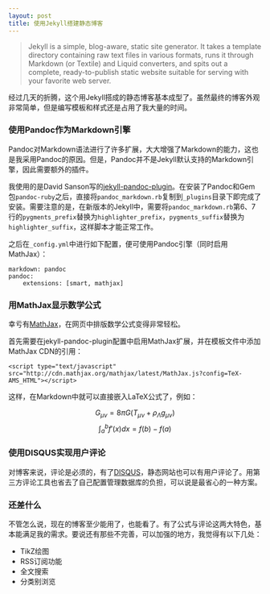 ```yaml
---
layout: post
title: 使用Jekyll搭建静态博客
---
```


> Jekyll is a simple, blog-aware, static site generator. It takes a template directory containing raw text files in various formats, runs it through Markdown (or Textile) and Liquid converters, and spits out a complete, ready-to-publish static website suitable for serving with your favorite web server.

经过几天的折腾，这个用Jekyll搭成的静态博客基本成型了。虽然最终的博客外观非常简单，但是编写模板和样式还是占用了我大量的时间。

### 使用Pandoc作为Markdown引擎

Pandoc对Markdown语法进行了许多扩展，大大增强了Markdown的能力，这也是我采用Pandoc的原因。但是，Pandoc并不是Jekyll默认支持的Markdown引擎，因此需要额外的插件。

我使用的是David
Sanson写的[jekyll-pandoc-plugin](https://github.com/dsanson/jekyll-pandoc-plugin)。在安装了Pandoc和Gem包`pandoc-ruby`之后，直接将`pandoc_markdown.rb`复制到`_plugins`目录下即完成了安装。需要注意的是，在新版本的Jekyll中，需要将`pandoc_markdown.rb`第6、7行的`pygments_prefix`替换为`highlighter_prefix`，`pygments_suffix`替换为`highlighter_suffix`，这样脚本才能正常工作。

之后在`_config.yml`中进行如下配置，便可使用Pandoc引擎（同时启用MathJax）：

~~~{.yml}
markdown: pandoc
pandoc:
    extensions: [smart, mathjax]
~~~

### 用MathJax显示数学公式

幸亏有[MathJax](http://www.mathjax.org/)，在网页中排版数学公式变得非常轻松。

首先需要在jekyll-pandoc-plugin配置中启用MathJax扩展，并在模板文件中添加MathJax CDN的引用：

~~~{.html}
<script type="text/javascript" src="http://cdn.mathjax.org/mathjax/latest/MathJax.js?config=TeX-AMS_HTML"></script>
~~~

这样，在Markdown中就可以直接嵌入LaTeX公式了，例如：

$$ G_{\mu \nu} = 8\pi G(T_{\mu \nu}+\rho_{\Lambda}g_{\mu \nu}) $$
$$ \int_a^b f'(x)dx = f(b) - f(a) $$

### 使用DISQUS实现用户评论

对博客来说，评论是必须的，有了[DISQUS](https://disqus.com/)，静态网站也可以有用户评论了。用第三方评论工具也省去了自己配置管理数据库的负担，可以说是最省心的一种方案。

### 还差什么

不管怎么说，现在的博客至少能用了，也能看了。有了公式与评论这两大特色，基本能满足我的需求。要说还有那些不完善，可以加强的地方，我觉得有以下几处：

- TikZ绘图
- RSS订阅功能
- 全文搜索
- 分类别浏览

